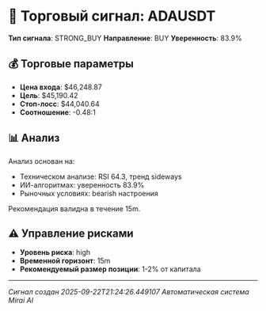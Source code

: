 
# 🎯 Торговый сигнал: ADAUSDT

**Тип сигнала**: STRONG_BUY
**Направление**: BUY
**Уверенность**: 83.9%

## 💰 Торговые параметры
- **Цена входа**: $46,248.87
- **Цель**: $45,190.42
- **Стоп-лосс**: $44,040.64
- **Соотношение**: -0.48:1

## 📊 Анализ

Анализ основан на:
- Техническом анализе: RSI 64.3, тренд sideways
- ИИ-алгоритмах: уверенность 83.9%
- Рыночных условиях: bearish настроения

Рекомендация валидна в течение 15m.
        

## ⚠️ Управление рисками
- **Уровень риска**: high
- **Временной горизонт**: 15m
- **Рекомендуемый размер позиции**: 1-2% от капитала

---
*Сигнал создан 2025-09-22T21:24:26.449107*
*Автоматическая система Mirai AI*
        